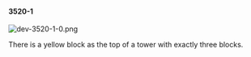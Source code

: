 #### 3520-1
![dev-3520-1-0.png](https://github.com/lil-lab/nlvr/raw/master/nlvr/dev/images/5/dev-3520-1-0.png "dev-3520-1-0.png")

There is a yellow block as the top of a tower with exactly three blocks.